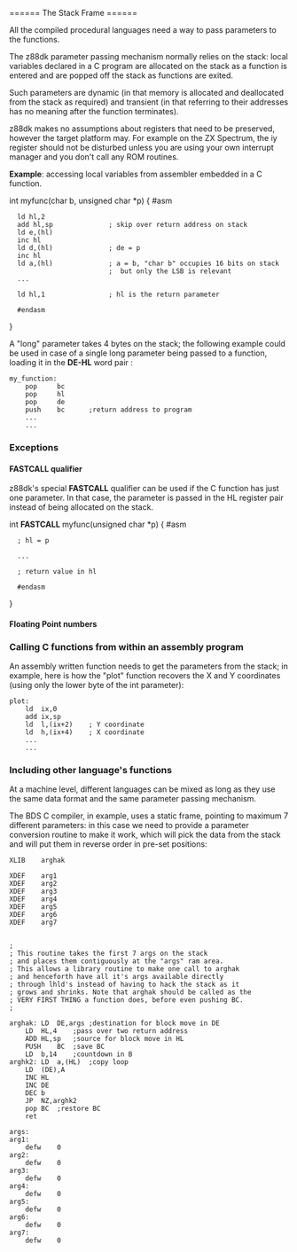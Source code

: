  ====== The Stack Frame ======

All the compiled procedural languages need a way to pass parameters to the functions.

The z88dk parameter passing mechanism normally relies on the stack: local variables declared in a C program are allocated on the stack as a function is entered and are popped off the stack as functions are exited.

Such parameters are dynamic (in that memory is allocated and deallocated from the stack as required) and transient (in that referring to their addresses has no meaning after the function terminates).

z88dk makes no assumptions about registers that need to be preserved, however the target platform may. For example on the ZX Spectrum, the iy
register should not be disturbed unless you are using your own interrupt manager and you don't call any ROM routines.

**Example**:  accessing local variables from assembler embedded in a C function.

   int myfunc(char b, unsigned char *p)
   {
      #asm
      
      ld hl,2
      add hl,sp              ; skip over return address on stack
      ld e,(hl)
      inc hl
      ld d,(hl)              ; de = p
      inc hl
      ld a,(hl)              ; a = b, "char b" occupies 16 bits on stack
                             ;  but only the LSB is relevant
      ...
      
      ld hl,1                ; hl is the return parameter
      
      #endasm
   }


A "long" parameter takes 4 bytes on the stack; the following example could be used in case of a single long parameter being passed to a function, loading it in the **DE-HL** word pair :

    my_function:
        pop     bc
        pop     hl
        pop     de
        push    bc      ;return address to program
        ...
        ...

### Exceptions

#### __FASTCALL__ qualifier

z88dk's special __FASTCALL__ qualifier can be used if the C function has just one parameter.
In that case, the parameter is passed in the HL register pair instead of being allocated on the stack.

   int __FASTCALL__ myfunc(unsigned char *p)
   {
      #asm
      
      ; hl = p
      
      ...
      
      ; return value in hl
      
      #endasm
   }


#### Floating Point numbers




### Calling C functions from within an assembly program

An assembly written function needs to get the parameters from the stack; in example, here is how the "plot" function recovers the X and Y coordinates (using only the lower byte of the int parameter):

    plot:
		ld	ix,0
		add	ix,sp
		ld	l,(ix+2)    ; Y coordinate
		ld	h,(ix+4)    ; X coordinate
		...
		...




### Including other language's functions

At a machine level, different languages can be mixed as long as they use the same data format and the same parameter passing mechanism.

The BDS C compiler, in example, uses a static frame, pointing to maximum 7 different parameters: in this case we need to provide a parameter conversion routine to make it work, which will pick the data from the stack and will put them in reverse order in pre-set positions:

	XLIB	arghak

	XDEF	arg1
	XDEF	arg2
	XDEF	arg3
	XDEF	arg4
	XDEF	arg5
	XDEF	arg6
	XDEF	arg7


    ;
    ; This routine takes the first 7 args on the stack
    ; and places them contiguously at the "args" ram area.
    ; This allows a library routine to make one call to arghak
    ; and henceforth have all it's args available directly
    ; through lhld's instead of having to hack the stack as it
    ; grows and shrinks. Note that arghak should be called as the
    ; VERY FIRST THING a function does, before even pushing BC.
    ;

    arghak:	LD	DE,args	;destination for block move in DE
		LD	HL,4	;pass over two return address
		ADD	HL,sp	;source for block move in HL
		PUSH	BC	;save BC
		LD 	b,14	;countdown in B
    arghk2:	LD 	a,(HL)	;copy loop
		LD	(DE),A
		INC	HL
		INC	DE
		DEC	b
		JP	NZ,arghk2	
		pop	BC	;restore BC
		ret

    args:
    arg1:
		defw	0
    arg2:
		defw	0
    arg3:
		defw	0
    arg4:
		defw	0
    arg5:
		defw	0
    arg6:
		defw	0
    arg7:
		defw	0





